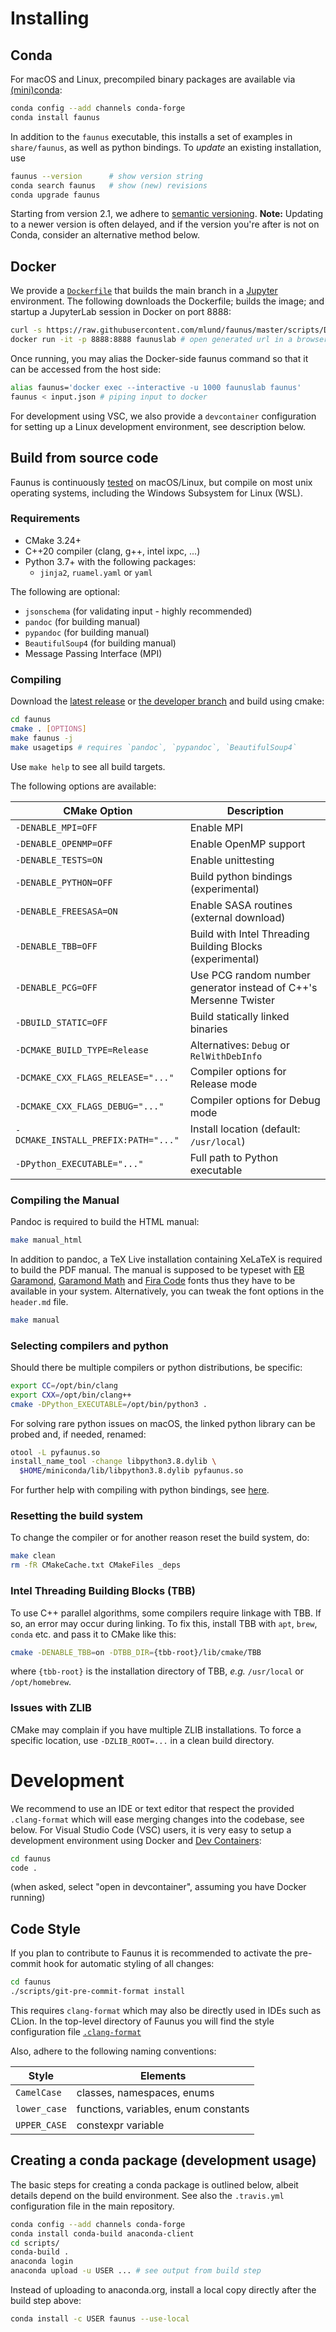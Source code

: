 # Installing

## Conda

For macOS and Linux, precompiled binary packages are available
via [(mini)conda](https://docs.conda.io/en/latest/miniconda.html):

~~~ bash
conda config --add channels conda-forge
conda install faunus
~~~

In addition to the `faunus` executable, this installs a set of examples in `share/faunus`,
as well as python bindings.
To _update_ an existing installation, use

~~~ bash
faunus --version      # show version string
conda search faunus   # show (new) revisions
conda upgrade faunus
~~~

Starting from version 2.1, we adhere to [semantic versioning](https://semver.org).
**Note:** Updating to a newer version is often delayed, and if the version you're after
is not on Conda, consider an alternative method below.


## Docker

We provide a [`Dockerfile`](https://github.com/mlund/faunus/blob/master/scripts/Dockerfile)
that builds the main branch in a [Jupyter](https://jupyter.org) environment.
The following downloads the Dockerfile; builds the image; and startup a JupyterLab
session in Docker on port 8888:

~~~ bash
curl -s https://raw.githubusercontent.com/mlund/faunus/master/scripts/Dockerfile | docker build -t faunuslab -
docker run -it -p 8888:8888 faunuslab # open generated url in a browser
~~~

Once running, you may alias the Docker-side faunus command so that it can be accessed from
the host side:

~~~ bash
alias faunus='docker exec --interactive -u 1000 faunuslab faunus'
faunus < input.json # piping input to docker
~~~

For development using VSC, we also provide a `devcontainer` configuration for setting
up a Linux development environment, see description below.


## Build from source code

Faunus is continuously [tested](https://app.travis-ci.com/github/mlund/faunus) on macOS/Linux,
but compile on most unix operating systems, including the Windows Subsystem for Linux (WSL).

### Requirements

- CMake 3.24+
- C++20 compiler (clang, g++, intel ixpc, ...)
- Python 3.7+ with the following packages:
  - `jinja2`, `ruamel.yaml` or `yaml`

The following are optional:

- `jsonschema` (for validating input - highly recommended)
- `pandoc` (for building manual)
- `pypandoc` (for building manual)
- `BeautifulSoup4` (for building manual)
- Message Passing Interface (MPI)

### Compiling

Download the [latest release](https://github.com/mlund/faunus/releases/latest)
or [the developer branch](https://github.com/mlund/faunus/archive/master.zip)
and build using cmake:

~~~ bash
cd faunus
cmake . [OPTIONS]
make faunus -j
make usagetips # requires `pandoc`, `pypandoc`, `BeautifulSoup4`
~~~

Use `make help` to see all build targets.

The following options are available:

CMake Option                         | Description
------------------------------------ | ---------------------------------------
`-DENABLE_MPI=OFF`                   | Enable MPI
`-DENABLE_OPENMP=OFF`                | Enable OpenMP support
`-DENABLE_TESTS=ON`                  | Enable unittesting
`-DENABLE_PYTHON=OFF`                | Build python bindings (experimental)
`-DENABLE_FREESASA=ON`               | Enable SASA routines (external download)
`-DENABLE_TBB=OFF`                   | Build with Intel Threading Building Blocks (experimental)
`-DENABLE_PCG=OFF`                   | Use PCG random number generator instead of C++'s Mersenne Twister
`-DBUILD_STATIC=OFF`                 | Build statically linked binaries
`-DCMAKE_BUILD_TYPE=Release`         | Alternatives: `Debug` or `RelWithDebInfo`
`-DCMAKE_CXX_FLAGS_RELEASE="..."`    | Compiler options for Release mode
`-DCMAKE_CXX_FLAGS_DEBUG="..."`      | Compiler options for Debug mode
`-DCMAKE_INSTALL_PREFIX:PATH="..."`  | Install location (default: `/usr/local`)
`-DPython_EXECUTABLE="..."`          | Full path to Python executable

### Compiling the Manual

Pandoc is required to build the HTML manual: 

~~~ bash
make manual_html
~~~

In addition to pandoc, a TeX Live installation containing XeLaTeX is required to build the PDF manual.
The manual is supposed to be typeset with
[EB Garamond](https://github.com/octaviopardo/EBGaramond12/tree/master/fonts/otf),
[Garamond Math](https://github.com/YuanshengZhao/Garamond-Math/blob/master/Garamond-Math.otf) and
[Fira Code](https://github.com/tonsky/FiraCode/releases/download/2/FiraCode_2.zip)
fonts thus they have to be available in your system. Alternatively, you can tweak the font options
in the `header.md` file.

~~~ bash
make manual
~~~

### Selecting compilers and python

Should there be multiple compilers or python distributions, be specific:

~~~ bash
export CC=/opt/bin/clang
export CXX=/opt/bin/clang++
cmake -DPython_EXECUTABLE=/opt/bin/python3 .
~~~

For solving rare python issues on macOS, the linked python library can be probed and,
if needed, renamed:

~~~ bash
otool -L pyfaunus.so
install_name_tool -change libpython3.8.dylib \
  $HOME/miniconda/lib/libpython3.8.dylib pyfaunus.so
~~~

For further help with compiling with python bindings, see
[here](https://pybind11.readthedocs.io/en/stable/faq.html#cmake-doesn-t-detect-the-right-python-version).

### Resetting the build system

To change the compiler or for another reason reset the build system, do:

~~~ bash
make clean
rm -fR CMakeCache.txt CMakeFiles _deps
~~~

### Intel Threading Building Blocks (TBB)

To use C++ parallel algorithms, some compilers require linkage with TBB.
If so, an error may occur during linking.
To fix this, install TBB with `apt`, `brew`, `conda` etc. and pass it
to CMake like this:

~~~ bash
cmake -DENABLE_TBB=on -DTBB_DIR={tbb-root}/lib/cmake/TBB
~~~

where `{tbb-root}` is the installation directory of TBB, _e.g._
`/usr/local` or `/opt/homebrew`.

### Issues with ZLIB

CMake may complain if you have multiple ZLIB installations.
To force a specific location, use `-DZLIB_ROOT=...` in a clean build directory.

# Development

We recommend to use an IDE or text editor that respect the provided `.clang-format` which will ease merging
changes into the codebase, see below.
For Visual Studio Code (VSC) users, it is very easy to setup a development environment using Docker and
[Dev Containers](https://marketplace.visualstudio.com/items?itemName=ms-vscode-remote.remote-containers):

~~~ bash
cd faunus
code .
~~~

(when asked, select "open in devcontainer", assuming you have Docker running)


## Code Style

If you plan to contribute to Faunus it is recommended to activate the
pre-commit hook for automatic styling of all changes:

``` bash
cd faunus
./scripts/git-pre-commit-format install
```

This requires `clang-format` which may also be directly used in IDEs
such as CLion. In the top-level directory of Faunus you will find
the style configuration file [`.clang-format`](https://github.com/mlund/faunus/blob/master/.clang-format)

Also, adhere to the following naming conventions:

Style        | Elements
------------ | --------------------------
`CamelCase`  | classes, namespaces, enums
`lower_case` | functions, variables, enum constants
`UPPER_CASE` | constexpr variable

## Creating a conda package (development usage)

The basic steps for creating a conda package is outlined below, albeit
details depend on the build environment. See also the `.travis.yml`
configuration file in the main repository.

~~~ bash
conda config --add channels conda-forge
conda install conda-build anaconda-client
cd scripts/
conda-build .
anaconda login
anaconda upload -u USER ... # see output from build step
~~~

Instead of uploading to anaconda.org, install a local copy directly after the build step above:

~~~ bash
conda install -c USER faunus --use-local
~~~
